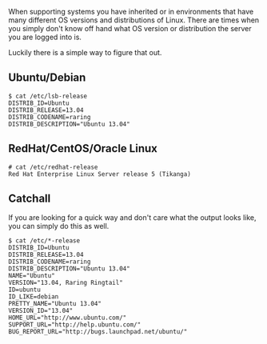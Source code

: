 
When supporting systems you have inherited or in environments that have many different OS versions and distributions of Linux. There are times when you simply don't know off hand what OS version or distribution the server you are logged into is.

Luckily there is a simple way to figure that out.

## Ubuntu/Debian

    $ cat /etc/lsb-release 
    DISTRIB_ID=Ubuntu
    DISTRIB_RELEASE=13.04
    DISTRIB_CODENAME=raring
    DISTRIB_DESCRIPTION="Ubuntu 13.04"

## RedHat/CentOS/Oracle Linux

    # cat /etc/redhat-release
    Red Hat Enterprise Linux Server release 5 (Tikanga)

## Catchall

If you are looking for a quick way and don't care what the output looks like, you can simply do this as well.

    $ cat /etc/*-release
    DISTRIB_ID=Ubuntu
    DISTRIB_RELEASE=13.04
    DISTRIB_CODENAME=raring
    DISTRIB_DESCRIPTION="Ubuntu 13.04"
    NAME="Ubuntu"
    VERSION="13.04, Raring Ringtail"
    ID=ubuntu
    ID_LIKE=debian
    PRETTY_NAME="Ubuntu 13.04"
    VERSION_ID="13.04"
    HOME_URL="http://www.ubuntu.com/"
    SUPPORT_URL="http://help.ubuntu.com/"
    BUG_REPORT_URL="http://bugs.launchpad.net/ubuntu/"
